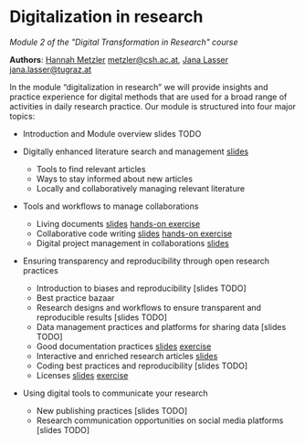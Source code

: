 # Digitalization in research
*Module 2 of the "Digital Transformation in Research" course*

**Authors**: [Hannah Metzler](https://hannahmetzler.eu/) <metzler@csh.ac.at>, [Jana Lasser](https://www.janalasser.at/) <jana.lasser@tugraz.at>

In the module “digitalization in research” we will provide insights and practice experience for digital methods that are used for a broad range of activities in daily research practice. Our module is structured into four major topics:

* Introduction and Module overview slides TODO

* Digitally enhanced literature search and management [slides](https://janalasser.github.io/digitalisation-in-research-module-2/02_literature/index.html#1)
    * Tools to find relevant articles
    * Ways to stay informed about new articles
    * Locally and collaboratively managing relevant literature 
* Tools and workflows to manage collaborations
    * Living documents [slides](https://janalasser.github.io/digitalisation-in-research-module-2/03_collaborations/03_01_living_documents/slides/index.html) [hands-on exercise](https://janalasser.github.io/digitalisation-in-research-module-2/03_collaborations/03_01_living_documents/slides/index.html#/8)
    * Collaborative code writing [slides](https://janalasser.github.io/digitalisation-in-research-module-2/03_collaborations/03_02_collaborative_code_writing/slides/index.html) [hands-on exercise](https://janalasser.github.io/digitalisation-in-research-module-2/03_collaborations/03_02_collaborative_code_writing/slides/index.html#/7)
    * Digital project management in collaborations [slides](https://janalasser.github.io/digitalisation-in-research-module-2/03_collaborations/03_03_project_management/slides/index.html)
* Ensuring transparency and reproducibility through open research practices
    * Introduction to biases and reproducibility [slides TODO] 
    * Best practice bazaar
    * Research designs and workflows to ensure transparent and reproducible results [slides TODO]
    * Data management practices and platforms for sharing data [slides TODO]
    * Good documentation practices [slides](https://janalasser.github.io/digitalisation-in-research-module-2/04_transparency_and_reproducibility/04_04_documentation/slides/index.html) [exercise](https://janalasser.github.io/digitalisation-in-research-module-2/04_transparency_and_reproducibility/04_04_documentation/slides/index.html#/8)
    * Interactive and enriched research articles [slides](https://janalasser.github.io/digitalisation-in-research-module-2//04_transparency_and_reproducibility/04_05_coding_notebooks/slides/index.html)
    * Coding best practices and reproducibility [slides TODO]
    * Licenses [slides](https://janalasser.github.io/digitalisation-in-research-module-2/04_transparency_and_reproducibility/04_07_licenses/slides/index.html) [exercise](https://janalasser.github.io/digitalisation-in-research-module-2/04_transparency_and_reproducibility/04_07_licenses/slides/index.html#/20)

* Using digital tools to communicate your research
    * New publishing practices [slides TODO]
    * Research communication opportunities on social media platforms [slides TODO]

